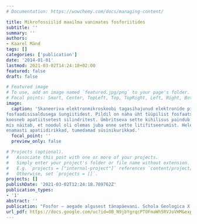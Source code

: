 ```yaml
---
# Documentation: https://wowchemy.com/docs/managing-content/

title: Mikrofossiilid maailma vanimates fosforiitides
subtitle: ''
summary: ''
authors:
- Kaarel Mänd
tags: []
categories: ['publication']
date: '2014-01-01'
lastmod: 2021-03-02T14:24:18+02:00
featured: false
draft: false

# Featured image
# To use, add an image named `featured.jpg/png` to your page's folder.
# Focal points: Smart, Center, TopLeft, Top, TopRight, Left, Right, BottomLeft, Bottom, BottomRight.
image:
  caption: 'Skaneeriva elektronmikroskoobi tagasihajunud elektronide pilt kõrge
fosfaadisisaldusega šungiitidest. Pildil on näha üht tüüpilist fosfaatset noodulit, mis
koosneb apatiitsetest silindritest. Ümbritseva sette kihilisus paindub ümber nooduli,
mis näitab, et noodul oli olemas juba enne sette litifitseerumist. Heledamad alad on
enamasti apatiidirikkad, tumedamad süsinikurikkad.'
  focal_point: ''
  preview_only: false

# Projects (optional).
#   Associate this post with one or more of your projects.
#   Simply enter your project's folder or file name without extension.
#   E.g. `projects = ["internal-project"]` references `content/project/deep-learning/index.md`.
#   Otherwise, set `projects = []`.
projects: []
publishDate: '2021-03-02T12:24:18.709762Z'
publication_types:
- '1'
abstract: ''
publication: "Fosfor – aegade algusest tänapäevani. Schola Geologica X. Estonian Naturalists' Society, Tartu"
url_pdf: https://docs.google.com/uc?id=0B_N9jbYgrqcPT0FmaWh5RVJoVHM&export=download
---
```

